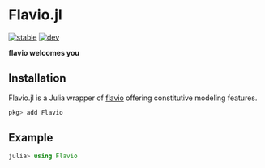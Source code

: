 # Flavio.jl

[![stable](https://img.shields.io/badge/docs-stable-blue.svg)](https://mrbuche.github.io/Flavio.jl/stable)
[![dev](https://img.shields.io/badge/docs-dev-blue.svg)](https://mrbuche.github.io/Flavio.jl/dev)

**flavio welcomes you**

## Installation

Flavio.jl is a Julia wrapper of [flavio](https://github.com/mrbuche/flavio) offering constitutive modeling features.

```julia
pkg> add Flavio
```

## Example

```julia
julia> using Flavio
```

